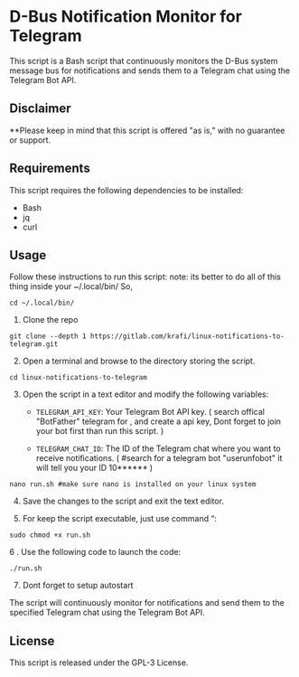 # D-Bus Notification Monitor for Telegram

This script is a Bash script that continuously monitors the D-Bus system message bus for notifications and sends them to a Telegram chat using the Telegram Bot API.

## Disclaimer

**Please keep in mind that this script is offered "as is," with no guarantee or support.

## Requirements

This script requires the following dependencies to be installed:

- Bash
- jq
- curl

## Usage

Follow these instructions to run this script: 
note: its better to do all of this thing inside your ~/.local/bin/ So, 

```
cd ~/.local/bin/
```

1. Clone the repo 

```
git clone --depth 1 https://gitlab.com/krafi/linux-notifications-to-telegram.git

```
2. Open a terminal and browse to the directory storing the script.

```
cd linux-notifications-to-telegram 

```
3. Open the script in a text editor and modify the following variables:
   - `TELEGRAM_API_KEY`: Your Telegram Bot API key. ( search offical "BotFather" telegram for , and create a api key, Dont forget to join your bot first than run this script. )


   - `TELEGRAM_CHAT_ID`: The ID of the Telegram chat where you want to receive notifications. (
#search for a telegram bot "userunfobot" it will tell you your ID 10******
)

```
nano run.sh #make sure nano is installed on your linux system

```
4. Save the changes to the script and exit the text editor.

5. For keep the script executable, just use command “:

```
sudo chmod +x run.sh

```

6 . Use the following code to launch the code:

```
./run.sh

```
7. Dont forget to setup autostart

The script will continuously monitor for notifications and send them to the specified Telegram chat using the Telegram Bot API.

## License

This script is released under the GPL-3 License. 
